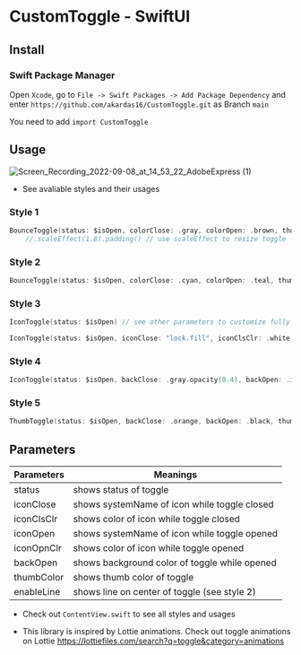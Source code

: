# CustomToggle - SwiftUI 

## Install

### Swift Package Manager

Open `Xcode`, go to `File -> Swift Packages -> Add Package Dependency` and enter `https://github.com/akardas16/CustomToggle.git` as Branch `main`

You need to add `import CustomToggle` 

## Usage

![Screen_Recording_2022-09-08_at_14_53_22_AdobeExpress (1)](https://user-images.githubusercontent.com/28716129/189117203-6531fdb3-66c0-4498-8777-c86a1645eb7e.gif)

* See avaliable styles and their usages

### Style 1

```Swift
BounceToggle(status: $isOpen, colorClose: .gray, colorOpen: .brown, thumbColor: .white)
    //.scaleEffect(1.8).padding() // use scaleEffect to resize toggle
```

### Style 2

```Swift
BounceToggle(status: $isOpen, colorClose: .cyan, colorOpen: .teal, thumbColor: .white,enableLine: true)
```

### Style 3

```Swift
IconToggle(status: $isOpen) // see other parameters to customize fully
```

```Swift
IconToggle(status: $isOpen, iconClose: "lock.fill", iconClsClr: .white, backClose: .red, iconOpen: "lock.open.fill", iconOpnClr: .white, backOpen: .green, thumbColor: .white)
```

### Style 4

```Swift
IconToggle(status: $isOpen, backClose: .gray.opacity(0.4), backOpen: .indigo.opacity(0.8), thumbColor: .cyan,disableIcon: true)
```

### Style 5

```Swift
ThumbToggle(status: $isOpen, backClose: .orange, backOpen: .black, thumbColor: .white)
```

## Parameters

| Parameters    | Meanings      |
| ------------- | ------------- |
| status  | shows status of toggle  |
| iconClose  | shows systemName of icon while toggle closed  |
| iconClsClr  | shows color of icon while toggle closed  |
| iconOpen  | shows systemName of icon while toggle opened  |
| iconOpnClr  | shows color of icon while toggle opened  |
| backOpen  | shows background color of toggle while opened  |
| thumbColor  | shows thumb color of toggle  |
| enableLine  | shows line on center of toggle (see style 2)  |

* Check out `ContentView.swift` to see all styles and usages

* This library is inspired by Lottie animations. Check out toggle animations on Lottie https://lottiefiles.com/search?q=toggle&category=animations
